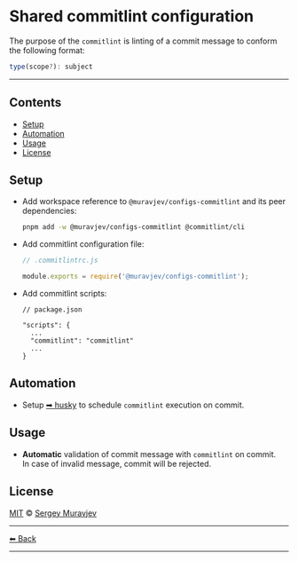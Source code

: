 # Shared commitlint configuration

The purpose of the `commitlint` is linting of a commit message to conform the following format:

```js
type(scope?): subject
```

---

## Contents

- [Setup](#setup)
- [Automation](#automation)
- [Usage](#usage)
- [License](#license)

## Setup

- Add workspace reference to `@muravjev/configs-commitlint` and its peer dependencies:

  ```sh
  pnpm add -w @muravjev/configs-commitlint @commitlint/cli
  ```

- Add commitlint configuration file:

  ```js
  // .commitlintrc.js

  module.exports = require('@muravjev/configs-commitlint');
  ```

- Add commitlint scripts:

  ```jsonc
  // package.json

  "scripts": {
    ...
    "commitlint": "commitlint"
    ...
  }
  ```

## Automation

- Setup [➡ husky](../../docs/tools/husky.md) to schedule `commitlint` execution on commit.

## Usage

- **Automatic** validation of commit message with `commitlint` on commit.\
  In case of invalid message, commit will be rejected.

## License

[MIT](LICENSE) © [Sergey Muravjev](https://github.com/muravjev)

---

[⬅ Back](../../README.md)

---
